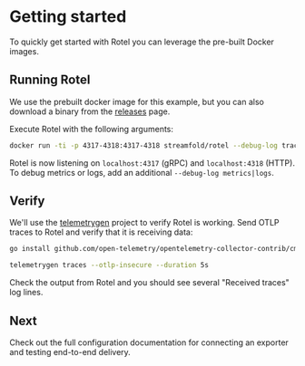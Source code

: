 # Getting started

To quickly get started with Rotel you can leverage the pre-built Docker images.

## Running Rotel

We use the prebuilt docker image for this example, but you can also download a binary from the [releases](https://github.com/streamfold/rotel/releases) page.

Execute Rotel with the following arguments:

```bash
docker run -ti -p 4317-4318:4317-4318 streamfold/rotel --debug-log traces --exporter blackhole
```

Rotel is now listening on `localhost:4317` (gRPC) and `localhost:4318` (HTTP). To debug metrics or logs,
add an additional `--debug-log metrics|logs`.

## Verify

We'll use the [telemetrygen](https://pkg.go.dev/github.com/open-telemetry/opentelemetry-collector-contrib/cmd/telemetrygen) project to verify Rotel is working. Send OTLP traces to Rotel and verify
that it is receiving data:

```bash
go install github.com/open-telemetry/opentelemetry-collector-contrib/cmd/telemetrygen@latest

telemetrygen traces --otlp-insecure --duration 5s
```

Check the output from Rotel and you should see several "Received traces" log lines.

## Next

Check out the full configuration documentation for connecting an exporter and testing end-to-end delivery.
